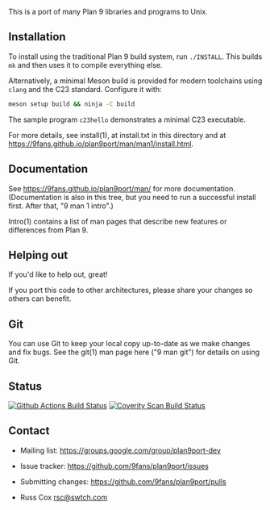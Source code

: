 This is a port of many Plan 9 libraries and programs to Unix.

Installation
------------

To install using the traditional Plan 9 build system, run `./INSTALL`.
This builds `mk` and then uses it to compile everything else.

Alternatively, a minimal Meson build is provided for modern toolchains
using `clang` and the C23 standard. Configure it with:

```sh
meson setup build && ninja -C build
```
The sample program `c23hello` demonstrates a minimal C23 executable.

For more details, see install(1), at install.txt in this directory
and at https://9fans.github.io/plan9port/man/man1/install.html.

Documentation
-------------

See https://9fans.github.io/plan9port/man/ for more documentation.
(Documentation is also in this tree, but you need to run
a successful install first.  After that, "9 man 1 intro".)

Intro(1) contains a list of man pages that describe new features
or differences from Plan 9.

Helping out
-----------

If you'd like to help out, great!

If you port this code to other architectures, please share your changes
so others can benefit.

Git
---

You can use Git to keep your local copy up-to-date as we make
changes and fix bugs.  See the git(1) man page here ("9 man git")
for details on using Git.

Status
------
[![Github Actions Build Status](https://github.com/9fans/plan9port/actions/workflows/actions.yaml/badge.svg)](https://github.com/9fans/plan9port/actions/workflows/actions.yaml)
[![Coverity Scan Build Status](https://scan.coverity.com/projects/plan-9-from-user-space/badge.svg)](https://scan.coverity.com/projects/plan-9-from-user-space)


Contact
-------

* Mailing list: https://groups.google.com/group/plan9port-dev
* Issue tracker: https://github.com/9fans/plan9port/issues
* Submitting changes: https://github.com/9fans/plan9port/pulls

* Russ Cox <rsc@swtch.com>
